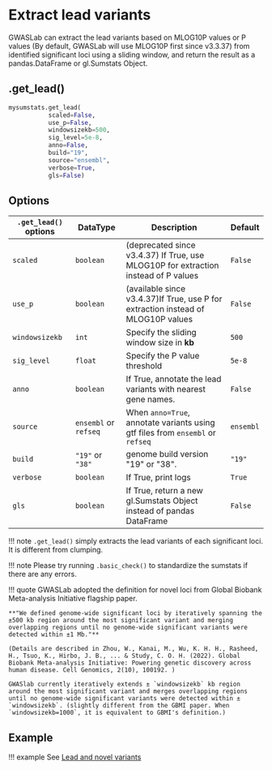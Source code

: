 # Extract lead variants

GWASLab can extract the lead variants based on MLOG10P values or P values (By default, GWASLab will use MLOG10P first since v3.3.37) from identified significant loci using a sliding window, and return the result as a pandas.DataFrame or gl.Sumstats Object.

## .get_lead()

```python
mysumstats.get_lead(
           scaled=False,
           use_p=False,
           windowsizekb=500,
           sig_level=5e-8,
           anno=False,
           build="19",
           source="ensembl",
           verbose=True,
           gls=False)
```

## Options

| `.get_lead()` options | DataType              | Description                                                                        | Default   |
|-----------------------|-----------------------|------------------------------------------------------------------------------------|-----------|
| `scaled`              | `boolean`             | (deprecated since v3.4.37) If True, use MLOG10P for extraction instead of P values | `False`   |
| `use_p`               | `boolean`             | (available since v3.4.37)If True, use P for extraction instead of MLOG10P values   | `False`   |
| `windowsizekb`        | `int`                 | Specify the sliding window size in **kb**                                          | `500`     |
| `sig_level`           | `float`               | Specify the P value threshold                                                      | `5e-8`    |
| `anno`                | `boolean`             | If True, annotate the lead variants with nearest gene names.                       | `False`   |
| `source`              | `ensembl` or `refseq` | When `anno=True`, annotate variants using gtf files from `ensembl` or `refseq`     | `ensembl` |
| `build`               | `"19"` or `"38"`      | genome build version "19" or "38".                                                 | `"19"`    |
| `verbose`             | `boolean`             | If True, print logs                                                                | `True`    |
| `gls`                 | `boolean`             | If True, return a new gl.Sumstats Object instead of pandas DataFrame               | `False`   |

!!! note 
    `.get_lead()` simply extracts the lead variants of each significant loci. It is different from clumping.

!!! note 
    Please try running `.basic_check()` to standardize the sumstats if there are any errors.

!!! quote
    GWASLab adopted the definition for novel loci from Global Biobank Meta-analysis Initiative flagship paper. 
    
    **"We defined genome-wide significant loci by iteratively spanning the ±500 kb region around the most significant variant and merging overlapping regions until no genome-wide significant variants were detected within ±1 Mb."** 
    
    (Details are described in Zhou, W., Kanai, M., Wu, K. H. H., Rasheed, H., Tsuo, K., Hirbo, J. B., ... & Study, C. O. H. (2022). Global Biobank Meta-analysis Initiative: Powering genetic discovery across human disease. Cell Genomics, 2(10), 100192. )

    GWASlab currently iteratively extends ± `windowsizekb` kb region around the most significant variant and merges overlapping regions until no genome-wide significant variants were detected within ± `windowsizekb`. (slightly different from the GBMI paper. When `windowsizekb=1000`, it is equivalent to GBMI's definition.)


## Example

!!! example
    See [Lead and novel variants](https://cloufield.github.io/gwaslab/utility_get_lead_novel/)

